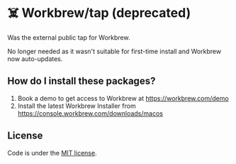  # ☠️ Workbrew/tap (deprecated)

Was the external public tap for Workbrew.

No longer needed as it wasn't suitable for first-time install and Workbrew now auto-updates.

## How do I install these packages?

1. Book a demo to get access to Workbrew at <https://workbrew.com/demo>
1. Install the latest Workbrew Installer from <https://console.workbrew.com/downloads/macos>

## License

Code is under the [MIT license](LICENSE.txt).
